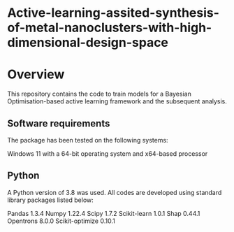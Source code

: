 # Active-learning-assited-synthesis-of-metal-nanoclusters-with-high-dimensional-design-space

# Overview
This repository contains the code to train models for a Bayesian Optimisation-based active learning framework and the subsequent analysis.

## Software requirements
The package has been tested on the following systems:

Windows 11 with a 64-bit operating system and x64-based processor

## Python
A Python version of 3.8 was used. All codes are developed using standard library packages listed below:

Pandas 1.3.4
Numpy 1.22.4
Scipy 1.7.2
Scikit-learn 1.0.1
Shap 0.44.1
Opentrons 8.0.0
Scikit-optimize 0.10.1 
